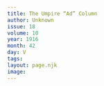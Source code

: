 ```yaml
---
title: The Umpire “Ad” Column
author: Unknown
issue: 18
volume: 10
year: 1916
month: 42
day: V
tags:
layout: page.njk
image:
---
```



